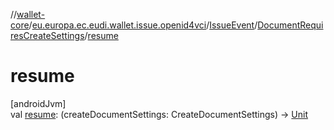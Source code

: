 //[wallet-core](../../../../index.md)/[eu.europa.ec.eudi.wallet.issue.openid4vci](../../index.md)/[IssueEvent](../index.md)/[DocumentRequiresCreateSettings](index.md)/[resume](resume.md)

# resume

[androidJvm]\
val [resume](resume.md): (createDocumentSettings: CreateDocumentSettings)
-&gt; [Unit](https://kotlinlang.org/api/latest/jvm/stdlib/kotlin/-unit/index.html)
